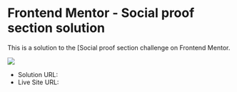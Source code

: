 # Frontend Mentor - Social proof section solution

This is a solution to the [Social proof section challenge on Frontend Mentor.

![](./screenshot.jpg)

- Solution URL:
- Live Site URL:
